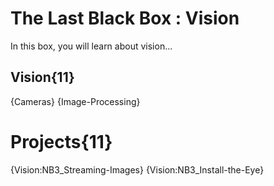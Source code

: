 # The Last Black Box : Vision
In this box, you will learn about vision...

## Vision{11}
{Cameras}
{Image-Processing}

# Projects{11}
{Vision:NB3_Streaming-Images}
{Vision:NB3_Install-the-Eye}
